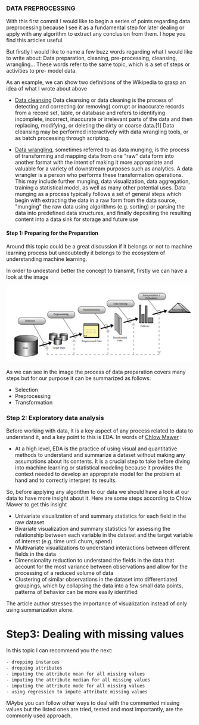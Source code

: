 ### DATA PREPROCESSING

With this first commit I would like to begin a series of points regarding data preprocessing because 
I see it as a fundamental step for later dealing or apply with any algorithm to extract any conclusion from them. I hope you find this articles useful.

But firstly I would like to name a few buzz words regarding what I would like to write about: Data preparation, cleaning, pre-processing, cleansing, wrangling... These words refer to the same topic, which is a set of steps or activities to pre- model data.

As an example, we can show two definitions of the Wikipedia to grasp an idea of what I wrote about above
 
 - [Data cleansing](https://en.wikipedia.org/wiki/Data_cleansing) Data cleansing or data cleaning is the process of detecting and correcting (or removing) corrupt or inaccurate records from a record set, table, or database and refers to identifying incomplete, incorrect, inaccurate or irrelevant parts of the data and then replacing, modifying, or deleting the dirty or coarse data.[1] Data cleansing may be performed interactively with data wrangling tools, or as batch processing through scripting.
 
 - [Data wrangling](https://en.wikipedia.org/wiki/Data_wrangling), sometimes referred to as data munging, is the process of transforming and mapping data from one "raw" data form into another format with the intent of making it more appropriate and valuable for a variety of downstream purposes such as analytics. A data wrangler is a person who performs these transformation operations. This may include further munging, data visualization, data aggregation, training a statistical model, as well as many other potential uses. Data munging as a process typically follows a set of general steps which begin with extracting the data in a raw form from the data source, "munging" the raw data using algorithms (e.g. sorting) or parsing the data into predefined data structures, and finally depositing the resulting content into a data sink for storage and future use

#### Step 1: Preparing for the Preparation

Around this topic could be a great discussion if it belongs or not to machine learning 
process but undoubtedly it belongs to the ecosystem of understanding machine learning.

In order to undestand better the concept to transmit, firstly we can have a look at the image

![alt text](https://github.com/vanalex/data-preprocessing/blob/master/images/CRISP-DM.png)

As we can see in the image the process of data preparation covers many steps but for our purpose 
it can be summarized as follows:
 - Selection
 - Preprocessing
 - Transformation
 
### Step 2: Exploratory data analysis

Before working with data, it is a key aspect of any process related to data to understand it, and 
a key point to this is EDA. In words of [Chlow Mawer](https://www.svds.com/value-exploratory-data-analysis/?utm_campaign=KDNuggets%20Blog&utm_source=KDNuggets) : 
 - At a high level, EDA is the practice of using visual and quantitative methods to understand 
   and summarize a dataset without making any assumptions about its contents. It is a crucial 
   step to take before diving into machine learning or statistical modeling because it provides 
   the context needed to develop an appropriate model for the problem at hand and to correctly 
   interpret its results.
 
So, before applying any algorithm to our data we should have a look at our data to have more 
insight about it. Here are some steps according to Chlow Mawer to get this insight
 - Univariate visualization of and summary statistics for each field in the raw dataset
 - Bivariate visualization and summary statistics for assessing the relationship between each variable in the dataset and the target variable of interest (e.g. time until churn, spend)
 - Multivariate visualizations to understand interactions between different fields in the data
 - Dimensionality reduction to understand the fields in the data that account for the most variance between observations and allow for the processing of a reduced volume of data
 - Clustering of similar observations in the dataset into differentiated groupings, which by collapsing the data into a few small data points, patterns of behavior can be more easily identified 
 
The article author stresses the importance of visualization instead of only using summarization alone.

# Step3: Dealing with missing values

In this topic I can recommend you the next:

    - dropping instances
    - dropping attributes
    - imputing the attribute mean for all missing values
    - imputing the attribute median for all missing values
    - imputing the attribute mode for all missing values
    - using regression to impute attribute missing values
    
MAybe you can follow other ways to deal with the commented missing values but the listed ones are tried, tested and most 
importantly, are the commonly used approach.      